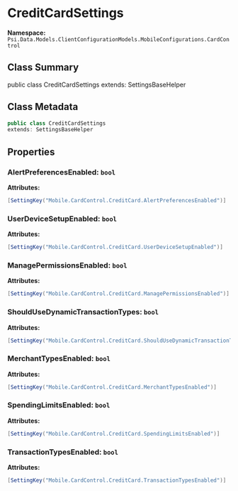 # CreditCardSettings

**Namespace:** `Psi.Data.Models.ClientConfigurationModels.MobileConfigurations.CardControl`

## Class Summary

public class CreditCardSettings
extends: SettingsBaseHelper

## Class Metadata

```typescript
public class CreditCardSettings
extends: SettingsBaseHelper
```

## Properties

### AlertPreferencesEnabled: `bool`



**Attributes:**
```csharp
[SettingKey("Mobile.CardControl.CreditCard.AlertPreferencesEnabled")]
```

### UserDeviceSetupEnabled: `bool`



**Attributes:**
```csharp
[SettingKey("Mobile.CardControl.CreditCard.UserDeviceSetupEnabled")]
```

### ManagePermissionsEnabled: `bool`



**Attributes:**
```csharp
[SettingKey("Mobile.CardControl.CreditCard.ManagePermissionsEnabled")]
```

### ShouldUseDynamicTransactionTypes: `bool`



**Attributes:**
```csharp
[SettingKey("Mobile.CardControl.CreditCard.ShouldUseDynamicTransactionTypes")]
```

### MerchantTypesEnabled: `bool`



**Attributes:**
```csharp
[SettingKey("Mobile.CardControl.CreditCard.MerchantTypesEnabled")]
```

### SpendingLimitsEnabled: `bool`



**Attributes:**
```csharp
[SettingKey("Mobile.CardControl.CreditCard.SpendingLimitsEnabled")]
```

### TransactionTypesEnabled: `bool`



**Attributes:**
```csharp
[SettingKey("Mobile.CardControl.CreditCard.TransactionTypesEnabled")]
```
